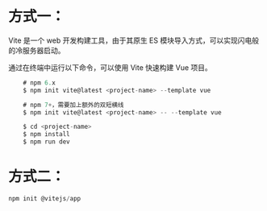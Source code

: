 # 方式一：
Vite 是一个 web 开发构建工具，由于其原生 ES 模块导入方式，可以实现闪电般的冷服务器启动。

通过在终端中运行以下命令，可以使用 Vite 快速构建 Vue 项目。
``````js
    # npm 6.x
    $ npm init vite@latest <project-name> --template vue

    # npm 7+，需要加上额外的双短横线
    $ npm init vite@latest <project-name> -- --template vue

    $ cd <project-name>
    $ npm install
    $ npm run dev
``````


# 方式二：

``````js
npm init @vitejs/app
``````

